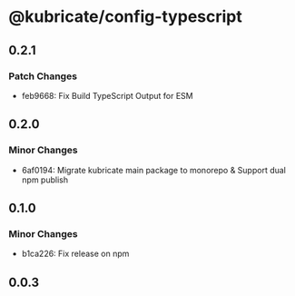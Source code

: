 # @kubricate/config-typescript

## 0.2.1

### Patch Changes

- feb9668: Fix Build TypeScript Output for ESM

## 0.2.0

### Minor Changes

- 6af0194: Migrate kubricate main package to monorepo & Support dual npm publish

## 0.1.0

### Minor Changes

- b1ca226: Fix release on npm

## 0.0.3
